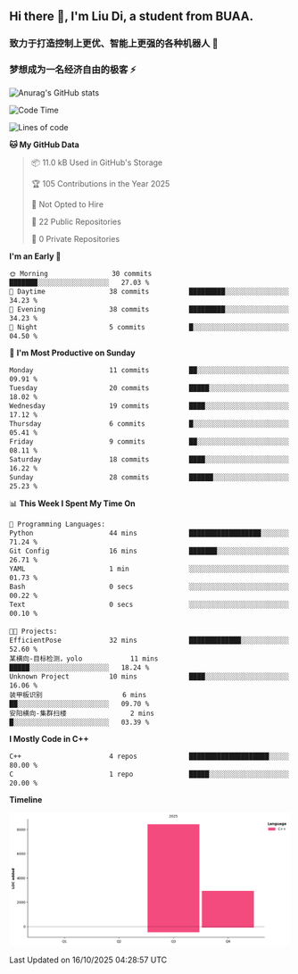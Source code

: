 ## Hi there 👋, I'm Liu Di, a student from BUAA.

### 致力于打造控制上更优、智能上更强的各种机器人 :robot:

### 梦想成为一名经济自由的极客 :zap:

![Anurag's GitHub stats](https://github-readme-stats.vercel.app/api?username=LemperorD)

<!--START_SECTION:waka-->
![Code Time](http://img.shields.io/badge/Code%20Time-36%20hrs%2048%20mins-blue)

![Lines of code](https://img.shields.io/badge/From%20Hello%20World%20I%27ve%20Written-11.3%20thousand%20lines%20of%20code-blue)

**🐱 My GitHub Data** 

> 📦 11.0 kB Used in GitHub's Storage 
 > 
> 🏆 105 Contributions in the Year 2025
 > 
> 🚫 Not Opted to Hire
 > 
> 📜 22 Public Repositories 
 > 
> 🔑 0 Private Repositories 
 > 
**I'm an Early 🐤** 

```text
🌞 Morning                30 commits          ███████░░░░░░░░░░░░░░░░░░   27.03 % 
🌆 Daytime                38 commits          █████████░░░░░░░░░░░░░░░░   34.23 % 
🌃 Evening                38 commits          █████████░░░░░░░░░░░░░░░░   34.23 % 
🌙 Night                  5 commits           █░░░░░░░░░░░░░░░░░░░░░░░░   04.50 % 
```
📅 **I'm Most Productive on Sunday** 

```text
Monday                   11 commits          ██░░░░░░░░░░░░░░░░░░░░░░░   09.91 % 
Tuesday                  20 commits          █████░░░░░░░░░░░░░░░░░░░░   18.02 % 
Wednesday                19 commits          ████░░░░░░░░░░░░░░░░░░░░░   17.12 % 
Thursday                 6 commits           █░░░░░░░░░░░░░░░░░░░░░░░░   05.41 % 
Friday                   9 commits           ██░░░░░░░░░░░░░░░░░░░░░░░   08.11 % 
Saturday                 18 commits          ████░░░░░░░░░░░░░░░░░░░░░   16.22 % 
Sunday                   28 commits          ██████░░░░░░░░░░░░░░░░░░░   25.23 % 
```


📊 **This Week I Spent My Time On** 

```text
💬 Programming Languages: 
Python                   44 mins             ██████████████████░░░░░░░   71.24 % 
Git Config               16 mins             ███████░░░░░░░░░░░░░░░░░░   26.71 % 
YAML                     1 min               ░░░░░░░░░░░░░░░░░░░░░░░░░   01.73 % 
Bash                     0 secs              ░░░░░░░░░░░░░░░░░░░░░░░░░   00.22 % 
Text                     0 secs              ░░░░░░░░░░░░░░░░░░░░░░░░░   00.10 % 

🐱‍💻 Projects: 
EfficientPose            32 mins             █████████████░░░░░░░░░░░░   52.60 % 
某横向-目标检测，yolo            11 mins             █████░░░░░░░░░░░░░░░░░░░░   18.24 % 
Unknown Project          10 mins             ████░░░░░░░░░░░░░░░░░░░░░   16.06 % 
装甲板识别                    6 mins              ██░░░░░░░░░░░░░░░░░░░░░░░   09.70 % 
安阳横向-集群扫楼                2 mins              █░░░░░░░░░░░░░░░░░░░░░░░░   03.39 % 
```

**I Mostly Code in C++** 

```text
C++                      4 repos             ████████████████████░░░░░   80.00 % 
C                        1 repo              █████░░░░░░░░░░░░░░░░░░░░   20.00 % 
```



**Timeline**

![Lines of Code chart](https://raw.githubusercontent.com/LemperorD/LemperorD/main/assets/bar_graph.png)


 Last Updated on 16/10/2025 04:28:57 UTC
<!--END_SECTION:waka-->


<!--
**LemperorD/LemperorD** is a ✨ _special_ ✨ repository because its `README.md` (this file) appears on your GitHub profile.

Here are some ideas to get you started:

- 🔭 I’m currently working on ...
- 🌱 I’m currently learning ...
- 👯 I’m looking to collaborate on ...
- 🤔 I’m looking for help with ...
- 💬 Ask me about ...
- 📫 How to reach me: ...
- 😄 Pronouns: ...
- ⚡ Fun fact: ...
-->
